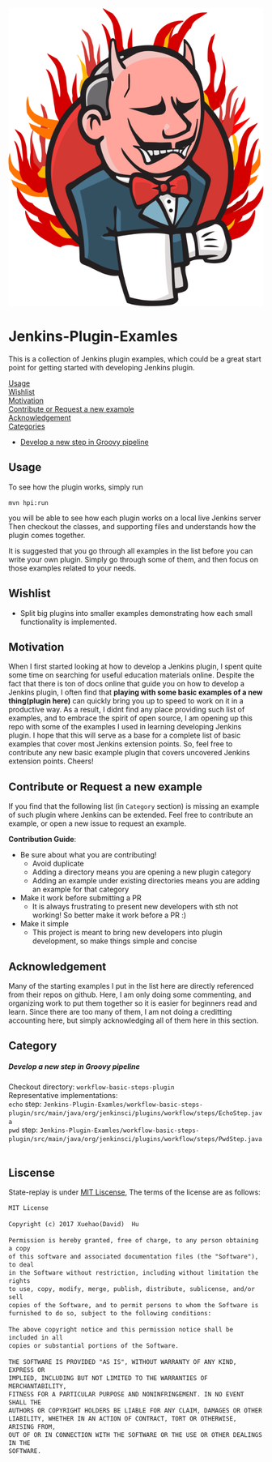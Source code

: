 ![Angry Jenkins Logo](https://github.com/10000TB/Jenkins-Plugin-Examles/blob/master/not-examples-related/fire-jenkins.svg)  
# Jenkins-Plugin-Examles
This is a collection of Jenkins plugin examples, which could be a great start point for getting started with developing Jenkins plugin. 
  
  
[Usage](#usage)  
[Wishlist](#wishlist)  
[Motivation](#motivation)  
[Contribute or Request a new example](#contribute-or-request-a-new-example)  
[Acknowledgement](#acknowledgement)  
[Categories](#category)  
* [Develop a new step in Groovy pipeline](#develop-a-new-step-in-groovy-pipeline)

## Usage
To see how the plugin works, simply run
```
mvn hpi:run
```
you will be able to see how each plugin works on a local live Jenkins server  
Then checkout the classes, and supporting files and understands how the plugin comes together.  
  
It is suggested that you go through all examples in the list before you can write your own plugin. Simply go through some of them, and then focus on those examples related to your needs.

## Wishlist
* Split big plugins into smaller examples demonstrating how each small functionality is implemented.

## Motivation
When I first started looking at how to develop a Jenkins plugin, I spent quite some time on searching for useful education materials online. Despite the fact that there is ton of docs online that guide you on how to develop a Jenkins plugin, I often find that **playing with some basic examples of a new thing(plugin here)** can quickly bring you up to speed to work on it in a productive way. As a result, I didnt find any place providing such list of examples, and to embrace the spirit of open source, I am opening up this repo with some of the examples I used in learning developing Jenkins plugin. I hope that this will serve as a base for a complete list of basic examples that cover most Jenkins extension points. So, feel free to contribute any new basic example plugin that covers uncovered Jenkins extension points. Cheers!   

## Contribute or Request a new example  
If you find that the following list (in `Category` section) is missing an example of such plugin where Jenkins can be extended. Feel free to contribute an example, or open a new issue to request an example.

**Contribution Guide**:  
* Be sure about what you are contributing!  
  * Avoid duplicate
  * Adding a directory means you are opening a new plugin category
  * Adding an example under existing directories means you are adding an example for that category
* Make it work before submitting a PR
  * It is always frustrating to present new developers with sth not working! So better make it work before a PR :)
* Make it simple
  * This project is meant to bring new developers into plugin development, so make things simple and concise

## Acknowledgement
Many of the starting examples I put in the list here are directly referenced from their repos on github. Here, I am only doing some commenting, and organizing work to put them together so it is easier for beginners read and learn. Since there are too many of them, I am not doing a creditting accounting here, but simply acknowledging all of them here in this section.

## Category

##### Develop a new step in Groovy pipeline
Checkout directory: `workflow-basic-steps-plugin`  
Representative implementations:  
`echo` step: `Jenkins-Plugin-Examles/workflow-basic-steps-plugin/src/main/java/org/jenkinsci/plugins/workflow/steps/EchoStep.java`  
`pwd` step: `Jenkins-Plugin-Examles/workflow-basic-steps-plugin/src/main/java/org/jenkinsci/plugins/workflow/steps/PwdStep.java`  


## Liscense

State-replay is under [MIT Liscense](https://github.com/10000TB/Jenkins-Plugin-Examles/blob/master/LICENSE), The terms of the license are as follows:

```
MIT License

Copyright (c) 2017 Xuehao(David)  Hu

Permission is hereby granted, free of charge, to any person obtaining a copy
of this software and associated documentation files (the "Software"), to deal
in the Software without restriction, including without limitation the rights
to use, copy, modify, merge, publish, distribute, sublicense, and/or sell
copies of the Software, and to permit persons to whom the Software is
furnished to do so, subject to the following conditions:

The above copyright notice and this permission notice shall be included in all
copies or substantial portions of the Software.

THE SOFTWARE IS PROVIDED "AS IS", WITHOUT WARRANTY OF ANY KIND, EXPRESS OR
IMPLIED, INCLUDING BUT NOT LIMITED TO THE WARRANTIES OF MERCHANTABILITY,
FITNESS FOR A PARTICULAR PURPOSE AND NONINFRINGEMENT. IN NO EVENT SHALL THE
AUTHORS OR COPYRIGHT HOLDERS BE LIABLE FOR ANY CLAIM, DAMAGES OR OTHER
LIABILITY, WHETHER IN AN ACTION OF CONTRACT, TORT OR OTHERWISE, ARISING FROM,
OUT OF OR IN CONNECTION WITH THE SOFTWARE OR THE USE OR OTHER DEALINGS IN THE
SOFTWARE.
```
